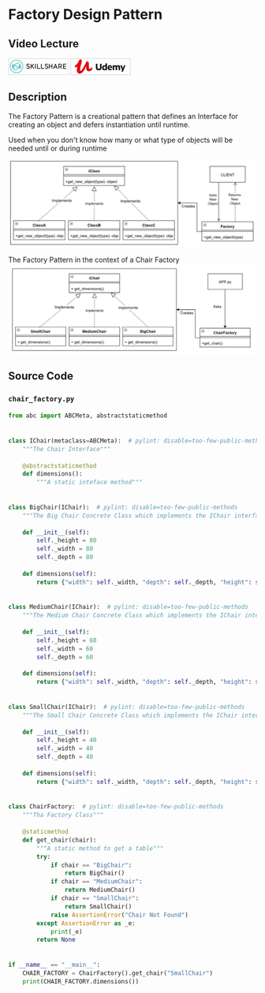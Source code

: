 # Factory Design Pattern

## Video Lecture

<a id="skillShareVideoLink" href="https://skl.sh/34SM2Xg" target="_blank" title="Factory Design Pattern"><img src="/img/skillshare_btn_sm.gif" alt="Factory Design Pattern"/></a> 
<a id="udemyVideoLink" href="https://www.udemy.com/course/design-patterns-in-python/learn/lecture/16396650/?referralCode=7493DBBBF97FF2B0D24D" target="_blank" title="Factory Design Pattern"><img src="/img/udemy_btn_sm.gif" alt="Factory Design Pattern"/></a>

## Description

The Factory Pattern is a creational pattern that defines an Interface for creating an object and defers instantiation until runtime.

Used when you don't know how many or what type of objects will be needed until or during runtime

![Factory Pattern Overview](factory_pattern.png)

The Factory Pattern in the context of a Chair Factory ![Factory Pattern In Context](factory_pattern_chair.png)

## Source Code

### **`chair_factory.py`**

```python
from abc import ABCMeta, abstractstaticmethod


class IChair(metaclass=ABCMeta):  # pylint: disable=too-few-public-methods
    """The Chair Interface"""

    @abstractstaticmethod
    def dimensions():
        """A static inteface method"""


class BigChair(IChair):  # pylint: disable=too-few-public-methods
    """The Big Chair Concrete Class which implements the IChair interface"""

    def __init__(self):
        self._height = 80
        self._width = 80
        self._depth = 80

    def dimensions(self):
        return {"width": self._width, "depth": self._depth, "height": self._height}


class MediumChair(IChair):  # pylint: disable=too-few-public-methods
    """The Medium Chair Concrete Class which implements the IChair interface"""

    def __init__(self):
        self._height = 60
        self._width = 60
        self._depth = 60

    def dimensions(self):
        return {"width": self._width, "depth": self._depth, "height": self._height}


class SmallChair(IChair):  # pylint: disable=too-few-public-methods
    """The Small Chair Concrete Class which implements the IChair interface"""

    def __init__(self):
        self._height = 40
        self._width = 40
        self._depth = 40

    def dimensions(self):
        return {"width": self._width, "depth": self._depth, "height": self._height}


class ChairFactory:  # pylint: disable=too-few-public-methods
    """Tha Factory Class"""

    @staticmethod
    def get_chair(chair):
        """A static method to get a table"""
        try:
            if chair == "BigChair":
                return BigChair()
            if chair == "MediumChair":
                return MediumChair()
            if chair == "SmallChair":
                return SmallChair()
            raise AssertionError("Chair Not Found")
        except AssertionError as _e:
            print(_e)
        return None


if __name__ == "__main__":
    CHAIR_FACTORY = ChairFactory().get_chair("SmallChair")
    print(CHAIR_FACTORY.dimensions())
```
